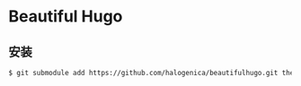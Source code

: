 # Beautiful Hugo

## 安装

```sh
$ git submodule add https://github.com/halogenica/beautifulhugo.git themes/beautifulhugo
```
